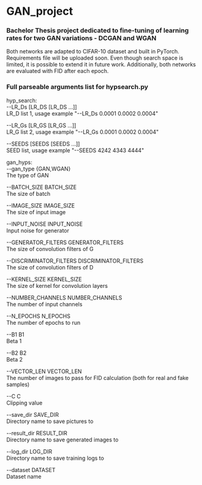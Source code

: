 # GAN_project

### Bachelor Thesis project dedicated to fine-tuning of learning rates for two GAN variations - DCGAN and WGAN

Both networks are adapted to CIFAR-10 dataset and built in PyTorch. Requirements file will be uploaded soon. Even though search space is limited, it is possible to extend it in future work. Additionally, both networks are evaluated with FID after each epoch.


### Full parseable arguments list for hypsearch.py

hyp_search:<br/>
  --LR_Ds [LR_DS [LR_DS ...]]<br/>
                        LR_D list 1, usage example "--LR_Ds 0.0001 0.0002
                        0.0004"
                        
  --LR_Gs [LR_GS [LR_GS ...]]<br/>
                        LR_G list 2, usage example "--LR_Gs 0.0001 0.0002
                        0.0004"
                        
  --SEEDS [SEEDS [SEEDS ...]]<br/>
                        SEED list, usage example "--SEEDS 4242 4343 4444"
                       

gan_hyps:<br/>
  --gan_type {GAN,WGAN}<br/>
                        The type of GAN
                        
  --BATCH_SIZE BATCH_SIZE<br/>
                        The size of batch
                        
  --IMAGE_SIZE IMAGE_SIZE<br/>
                        The size of input image
                        
  --INPUT_NOISE INPUT_NOISE<br/>
                        Input noise for generator
                        
  --GENERATOR_FILTERS GENERATOR_FILTERS<br/>
                        The size of convolution filters of G
                        
  --DISCRIMINATOR_FILTERS DISCRIMINATOR_FILTERS<br/>
                        The size of convolution filters of D
                        
  --KERNEL_SIZE KERNEL_SIZE<br/>
                        The size of kernel for convolution layers
                        
  --NUMBER_CHANNELS NUMBER_CHANNELS<br/>
                        The number of input channels
                        
  --N_EPOCHS N_EPOCHS<br/>   The number of epochs to run
  
  --B1 B1<br/>               Beta 1
  
  --B2 B2<br/>               Beta 2
  
  --VECTOR_LEN VECTOR_LEN<br/>
                        The number of images to pass for FID calculation (both for real and fake samples)
                        
  --C C<br/>                 Clipping value
  
  --save_dir SAVE_DIR<br/>   Directory name to save pictures to
  
  --result_dir RESULT_DIR<br/>
                        Directory name to save generated images to
                        
  --log_dir LOG_DIR<br/>     Directory name to save training logs to
  
  --dataset DATASET<br/>     Dataset name
